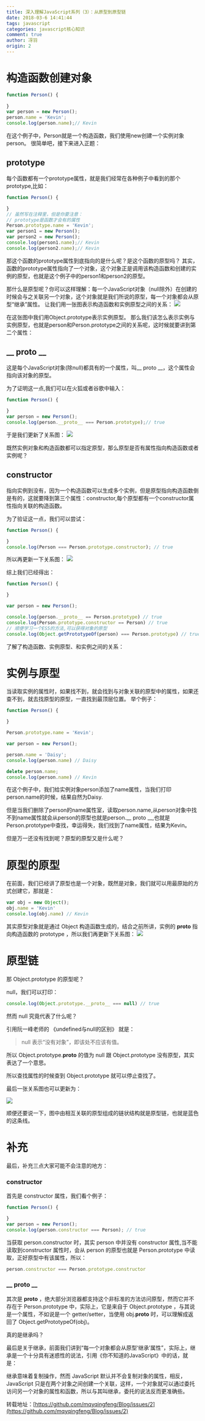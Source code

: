 ```yaml
---
title: 深入理解JavaScript系列（3）：从原型到原型链
date: 2018-03-6 14:41:44
tags: javascript
categories: javascript核心知识
comment: true
author: 冴羽
origin: 2
---
```

# 构造函数创建对象
```javascript
function Person() {
  
}
var person = new Person();
person.name = 'Kevin';
console.log(person.name);// Kevin
```
在这个例子中，Person就是一个构造函数，我们使用new创建一个实例对象person。
很简单吧，接下来进入正题：
## prototype
每个函数都有一个prototype属性，就是我们经常在各种例子中看到的那个prototype,比如：

```javascript
function Person() {

}
// 虽然写在注释里，但是你要注意：
// prototype是函数才会有的属性
Person.prototype.name = 'Kevin';
var person1 = new Person();
var person2 = new Person();
console.log(person1.name);// Kevin
console.log(person2.name);// Kevin
```
那这个函数的prototype属性到底指向的是什么呢？是这个函数的原型吗？
其实，函数的prototype属性指向了一个对象，这个对象正是调用该构造函数和创建的实例的原型，也就是这个例子中的person1和person2的原型。

那什么是原型呢？你可以这样理解：每一个JavaScript对象（null除外）在创建的时候会与之关联另一个对象，这个对象就是我们所说的原型，每一个对象都会从原型“继承”属性。
让我们用一张图表示构造函数和实例原型之间的关系：
![](http://cdn.rnode.me/images/20180306/prototype1.png)

在这张图中我们用Object.prototype表示实例原型。
那么我们该怎么表示实例与实例原型，也就是person和Person.prototype之间的关系呢，这时候就要讲到第二个属性：

##  __ proto __

这是每个JavaScript对象(除null)都具有的一个属性，叫__ proto __，这个属性会指向该对象的原型。

为了证明这一点,我们可以在火狐或者谷歌中输入：
```javascript
function Person() {
  
}
var person = new Person();
console.log(person.__proto__ === Person.prototype);// true
```
于是我们更新了关系图：
![](http://cdn.rnode.me/images/20180306/prototype2.png)

既然实例对象和构造函数都可以指定原型，那么原型是否有属性指向构造函数或者实例呢？

## constructor
指向实例到没有，因为一个构造函数可以生成多个实例，但是原型指向构造函数倒是有的，这就要降到第三个属性：constructor,每个原型都有一个constructor属性指向关联的构造函数。

为了验证这一点，我们可以尝试：
```javascript
function Person() {

}
console.log(Person === Person.prototype.constructor); // true
```
所以再更新一下关系图：
![](http://cdn.rnode.me/images/20180306/prototype3.png)

综上我们已经得出：
```javascript
function Person() {

}

var person = new Person();

console.log(person.__proto__ == Person.prototype) // true
console.log(Person.prototype.constructor == Person) // true
// 顺便学习一个ES5的方法,可以获得对象的原型
console.log(Object.getPrototypeOf(person) === Person.prototype) // true
```
了解了构造函数、实例原型、和实例之间的关系：
# 实例与原型

当读取实例的属性时，如果找不到，就会找到与对象关联的原型中的属性，如果还查不到，就去找原型的原型，一直找到最顶层位置。
举个例子：
```javascript
function Person() {

}

Person.prototype.name = 'Kevin';

var person = new Person();

person.name = 'Daisy';
console.log(person.name) // Daisy

delete person.name;
console.log(person.name) // Kevin
```
在这个例子中，我们给实例对象person添加了name属性，当我们打印person.name的时候，结果自然为Daisy.

但是当我们删除了person的name属性室，读取person.name,从person对象中找不到name属性就会从person的原型也就是person.__ proto __,也就是Person.prototype中查找，幸运得失，我们找到了name属性，结果为Kevin。

但是万一还没有找到呢？原型的原型又是什么呢？

# 原型的原型

在前面，我们已经讲了原型也是一个对象，既然是对象，我们就可以用最原始的方式创建它，那就是：

```javascript
var obj = new Object();
obj.name = 'Kevin'
console.log(obj.name) // Kevin
```
其实原型对象就是通过 Object 构造函数生成的，结合之前所讲，实例的 __proto__ 指向构造函数的 prototype ，所以我们再更新下关系图：
![](http://cdn.rnode.me/images/20180306/prototype4.png)

# 原型链
那 Object.prototype 的原型呢？

null，我们可以打印：

```javascript
console.log(Object.prototype.__proto__ === null) // true
```
然而 null 究竟代表了什么呢？

引用阮一峰老师的 《undefined与null的区别》 就是：
> null 表示“没有对象”，即该处不应该有值。

所以 Object.prototype.__proto__ 的值为 null 跟 Object.prototype 没有原型，其实表达了一个意思。

所以查找属性的时候查到 Object.prototype 就可以停止查找了。

最后一张关系图也可以更新为：

![](http://cdn.rnode.me/images/20180306/prototype5.png)

顺便还要说一下，图中由相互关联的原型组成的链状结构就是原型链，也就是蓝色的这条线。

# 补充

最后，补充三点大家可能不会注意的地方：

### constructor

首先是 constructor 属性，我们看个例子：

```javascript
function Person() {

}
var person = new Person();
console.log(person.constructor === Person); // true
```

当获取 person.constructor 时，其实 person 中并没有 constructor 属性,当不能读取到constructor 属性时，会从 person 的原型也就是 Person.prototype 中读取，正好原型中有该属性，所以：

```javascript
person.constructor === Person.prototype.constructor
```

### __ proto __

其次是 __proto__ ，绝大部分浏览器都支持这个非标准的方法访问原型，然而它并不存在于 Person.prototype 中，实际上，它是来自于 Object.prototype ，与其说是一个属性，不如说是一个 getter/setter，当使用 obj.__proto__ 时，可以理解成返回了 Object.getPrototypeOf(obj)。

真的是继承吗？

最后是关于继承，前面我们讲到“每一个对象都会从原型‘继承’属性”，实际上，继承是一个十分具有迷惑性的说法，引用《你不知道的JavaScript》中的话，就是：

继承意味着复制操作，然而 JavaScript 默认并不会复制对象的属性，相反，JavaScript 只是在两个对象之间创建一个关联，这样，一个对象就可以通过委托访问另一个对象的属性和函数，所以与其叫继承，委托的说法反而更准确些。

转载地址：[https://github.com/mqyqingfeng/Blog/issues/2](https://github.com/mqyqingfeng/Blog/issues/2)
